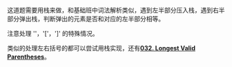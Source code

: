 这道题需要用栈来做，和基础班中词法解析类似，遇到左半部分压入栈，遇到右半部分弹出栈，判断弹出的元素是否和对应的左半部分相等。

注意处理 ''，'['，']' 的特殊情况。

类似的处理左右括号的都可以尝试用栈实现，还有[**032. Longest Valid Parentheses**](https://github.com/hotheat/LeetCode/tree/master/032.%20Longest%20Valid%20Parentheses)。
